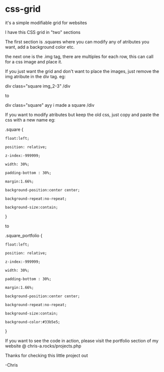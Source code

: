 # css-grid
it's a simple modifiable grid for websites


I have this CSS grid in "two" sections

The first section is .squares where you can modify any of atributes you want, add a background color etc.

the next one is the .img tag, there are multiples for each row, this can call for a css image and place it.

If you just want the grid and don't want to place the images, just remove the img atribute in the div tag. eg:

div class="square img_2-3"
/div

to

div class="square"
ayy i made a square
/div


If you want to modify atributes but keep the old css, just copy and paste the css with a new name eg:

.square {

    float:left;

    position: relative;

    z-index:-999999;

    width: 30%;

    padding-bottom : 30%;

    margin:1.66%;

    background-position:center center;

    background-repeat:no-repeat;

    background-size:contain;

}


to

.square_portfolio {

    float:left;

    position: relative;

    z-index:-999999;

    width: 30%;

    padding-bottom : 30%;

    margin:1.66%;

    background-position:center center;

    background-repeat:no-repeat;

    background-size:contain;

    background-color:#33b5e5;

}



If you want to see the code in action, please visit the portfolio section of my website @ chris-a.rocks/projects.php

Thanks for checking this little project out

-Chris
